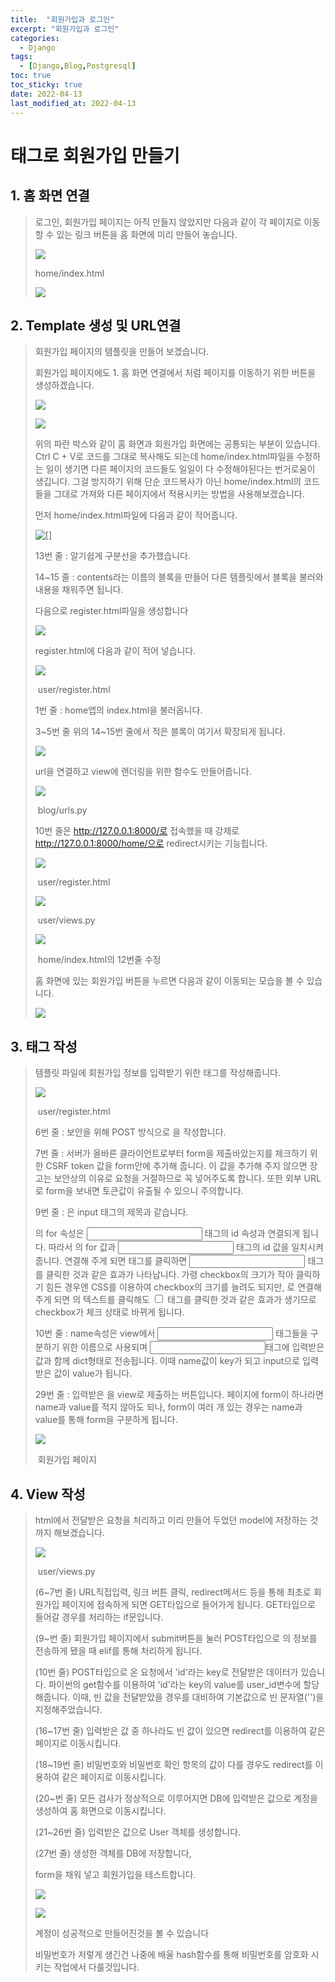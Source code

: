 ```yaml
---
title:  "회원가입과 로그인"
excerpt: "회원가입과 로그인"
categories:
  - Django 
tags:
  - [Django,Blog,Postgresql]
toc: true
toc_sticky: true
date: 2022-04-13
last_modified_at: 2022-04-13
---
```

# <form>태그로 회원가입 만들기

## 1. 홈 화면 연결

> 로그인, 회원가입 페이지는 아직 만들지 않았지만 다음과 같이 각 페이지로 이동할 수 있는 링크 버튼을 홈 화면에 미리 만들어 놓습니다.
>
> ![](https://img1.daumcdn.net/thumb/R1280x0/?scode=mtistory2&fname=https%3A%2F%2Fblog.kakaocdn.net%2Fdn%2Fnl538%2FbtqS6YwglXY%2FOK5mh4k0zBTJD2QBkQlhFk%2Fimg.png)
>
> home/index.html
>
> ![](https://img1.daumcdn.net/thumb/R1280x0/?scode=mtistory2&fname=https%3A%2F%2Fblog.kakaocdn.net%2Fdn%2FbwfzZw%2FbtqTjEpCvYU%2FzpQAwA3PMtpRwkVvPkIej0%2Fimg.png)

## 2. Template 생성 및 URL연결

> 회원가입 페이지의 템플릿을 만들어 보겠습니다.
>
> 회원가입 페이지에도 1. 홈 화면 연결에서 처럼 페이지를 이동하기 위한 버튼을 생성하겠습니다.
>
> ![](https://img1.daumcdn.net/thumb/R1280x0/?scode=mtistory2&fname=https%3A%2F%2Fblog.kakaocdn.net%2Fdn%2FbXYm2M%2FbtrdsvzDyIB%2FWIokOkkiXjP8pntInICdK0%2Fimg.png)
>
> ![](https://img1.daumcdn.net/thumb/R1280x0/?scode=mtistory2&fname=https%3A%2F%2Fblog.kakaocdn.net%2Fdn%2FerMB7h%2FbtrdpqTRnVL%2FIkCniffS6qhy9fkEjhKyh1%2Fimg.png)
>
> 위의 파란 박스와 같이 홈 화면과 회원가입 화면에는 공통되는 부분이 있습니다. Ctrl C + V로 코드를 그대로 복사해도 되는데 home/index.html파일을 수정하는 일이 생기면 다른 페이지의 코드들도 일일이 다 수정해야된다는 번거로움이 생깁니다. 그걸 방지하기 위해 단순 코드복사가 아닌 home/index.html의 코드들을 그대로 가져와 다른 페이지에서 적용시키는 방법을 사용해보겠습니다.
>
>  
>
> 먼저 home/index.html파일에 다음과 같이 적어줍니다.
>
> ![[]](https://img1.daumcdn.net/thumb/R1280x0/?scode=mtistory2&fname=https%3A%2F%2Fblog.kakaocdn.net%2Fdn%2FcvuwWo%2FbtqTcQYQnW6%2FiHSy62LxnyqPyhvELCysR0%2Fimg.png)
>
> 13번 줄 : 알기쉽게 구분선을 추가했습니다.
>
> 14~15 줄 : contents라는 이름의 블록을 만들어 다른 템플릿에서 블록을 불러와 내용을 채워주면 됩니다.
>
>
>
> 다음으로 register.html파일을 생성합니다
>
> ![](https://img1.daumcdn.net/thumb/R1280x0/?scode=mtistory2&fname=https%3A%2F%2Fblog.kakaocdn.net%2Fdn%2FbRoJo2%2FbtqS6XYnrDG%2FB2Rfn61iukog3SIithRsck%2Fimg.png)
>
> register.html에 다음과 같이 적어 넣습니다.
>
> ![](https://img1.daumcdn.net/thumb/R1280x0/?scode=mtistory2&fname=https%3A%2F%2Fblog.kakaocdn.net%2Fdn%2FLNvv2%2FbtqTkf4dd0f%2FotP8dm8loBQoqkYVQyMRA1%2Fimg.png)
>
> ​													user/register.html
>
> 1번 줄 : home앱의 index.html을 불러옵니다.
>
> 3~5번 줄 위의 14~15번 줄에서 적은 블록이 여기서 확장되게 됩니다.
>
> ![](https://img1.daumcdn.net/thumb/R1280x0/?scode=mtistory2&fname=https%3A%2F%2Fblog.kakaocdn.net%2Fdn%2FclBy37%2FbtqTjEDnk0T%2Fj87nJks9oJK45ANWb0s0Bk%2Fimg.jpg)
>
> url을 연결하고 view에 랜더링을 위한 함수도 만들어줍니다.
>
> ![](https://img1.daumcdn.net/thumb/R1280x0/?scode=mtistory2&fname=https%3A%2F%2Fblog.kakaocdn.net%2Fdn%2Fbp0IZS%2FbtqTDJKUDCQ%2FJxTkM8ShNOwF63hy4SKuD0%2Fimg.png)
>
> ​											blog/urls.py
>
> 10번 줄은 http://127.0.0.1:8000/로 접속했을 때 강제로 http://127.0.0.1:8000/home/으로 redirect시키는 기능힙니다.
>
> ![](https://img1.daumcdn.net/thumb/R1280x0/?scode=mtistory2&fname=https%3A%2F%2Fblog.kakaocdn.net%2Fdn%2FbaOmMo%2FbtqS3IHvsUr%2FODkYbVgKctseW51kkh24S0%2Fimg.png)
>
> ​														user/register.html
>
> ![](https://img1.daumcdn.net/thumb/R1280x0/?scode=mtistory2&fname=https%3A%2F%2Fblog.kakaocdn.net%2Fdn%2Fl3cbd%2FbtqS3JTUFgB%2F7BUGKAUlxSCKAhK8nkDVb0%2Fimg.png)
>
> ​														user/views.py
>
> ![](https://img1.daumcdn.net/thumb/R1280x0/?scode=mtistory2&fname=https%3A%2F%2Fblog.kakaocdn.net%2Fdn%2FHVggG%2FbtqTjDkaqtc%2FkClJTLrTb3OKUGC1eUPoJK%2Fimg.png)
>
> ​														home/index.html의 12번줄 수정
>
> 홈 화면에 있는 회원가입 버튼을 누르면 다음과 같이 이동되는 모습을 볼 수 있습니다.
>
> ![](https://img1.daumcdn.net/thumb/R1280x0/?scode=mtistory2&fname=https%3A%2F%2Fblog.kakaocdn.net%2Fdn%2Fl55qi%2FbtqTlG8j3K3%2Fy7OcLwK0stfMMOUYlixbT0%2Fimg.png)

## 3. <form> 태그 작성

> 템플릿 파일에 회원가입 정보를 입력받기 위한 <form> 태그를 작성해줍니다.
>
> ![](https://img1.daumcdn.net/thumb/R1280x0/?scode=mtistory2&fname=https%3A%2F%2Fblog.kakaocdn.net%2Fdn%2FbRt2yq%2FbtqTcQEtuc8%2FNt2fhMyGizrhcizRa8RdSk%2Fimg.png)
>
> ​														user/register.html
>
> 6번 줄 : 보안을 위해 POST 방식으로 <form>을 작성합니다.
>
> 7번 줄 : 서버가 올바른 클라이언트로부터 form을 제출바았는지를 체크하기 위한 CSRF token 값을 form안에 추가해 줍니다. 이 값을 추가해 주지 않으면 장고는 보안상의 이유로 요청을 거절하므로 꼭 넣어주도록 합니다. 또한 외부 URL로 form을 보내면 토큰값이 유출될 수 있으니 주의합니다.
>
> 9번 줄 : <label> 은 input 태그의 제목과 같습니다.
>
> <label>의 for 속성은 <input> 태그의 id 속성과 연결되게 됩니다. 따라서 <label>의 for 값과 <input> 태그의 id 값을 일치시켜줍니다. 연결해 주게 되면 <label> 태그를 클릭하면 <input> 태그를 클릭한 것과 같은 효과가 나타납니다. 가령 checkbox의 크기가 작아 클릭하기 힘든 경우엔 CSS를 이용하여 checkbox의 크기를 늘려도 되지만, <label>로 연결해 주게 되면 <label>의 텍스트를 클릭해도 <input type='checkbox'> 태그를 클릭한 것과 같은 효과가 생기므로 checkbox가 체크 상태로 바뀌게 됩니다.
>
> 10번 줄 : name속성은 view에서 <input> 태그들을 구분하기 위한 이름으로 사용되며 <input>태그에 입력받은 값과 함께 dict형태로 전송됩니다. 이때 name값이 key가 되고 input으로 입력 받은 값이 value가 됩니다.
>
>  
>
> 29번 줄 : 입력받은 <form>을 view로 제출하는 버튼입니다. 페이지에 form이 하나라면 name과 value를 적지 않아도 되나, form이 여러 개 있는 경우는 name과 value를 통해 form을 구분하게 됩니다.
>
> ![](https://img1.daumcdn.net/thumb/R1280x0/?scode=mtistory2&fname=https%3A%2F%2Fblog.kakaocdn.net%2Fdn%2Fp9bCJ%2FbtqTjDRNFjr%2F7ApgKO2XapOymC7sNAc5R0%2Fimg.png)
>
> ​												회원가입 페이지

## 4. View 작성

> html에서 전달받은 요청을 처리하고 미리 만들어 두었던 model에 저장하는 것까지 해보겠습니다.
>
> ![](https://img1.daumcdn.net/thumb/R1280x0/?scode=mtistory2&fname=https%3A%2F%2Fblog.kakaocdn.net%2Fdn%2FkMvym%2FbtqTDJjL9Cw%2Fo6EYalsUE2GPzxByWk9rhk%2Fimg.png)
>
> ​												user/views.py
>
> (6~7번 줄) URL직접입력, 링크 버튼 클릭, redirect메서드 등을 통해 최초로 회원가입 페이지에 접속하게 되면 GET타입으로 들어가게 됩니다. GET타입으로 들어갈 경우를 처리하는 if문입니다.
>
> (9~번 줄) 회원가입 페이지에서 submit버튼을 눌러 POST타입으로 <form>의 정보를 전송하게 됐을 때 elif를 통해 처리하게 됩니다.
>
> (10번 줄) POST타입으로 온 요청에서 'id'라는 key로 전달받은 데이터가 있습니다. 파이썬의 get함수를 이용하여 'id'라는 key의 value를 user_id변수에 할당해줍니다. 이때, 빈 값을 전달받았을 경우를 대비하여 기본값으로 빈 문자열('')을 지정해주었습니다.
>
> (16~17번 줄) 입력받은 값 중 하나라도 빈 값이 있으면 redirect를 이용하여 같은 페이지로 이동시킵니다. 
>
> (18~19번 줄) 비밀번호와 비밀번호 확인 항목의 값이 다를 경우도 redirect를 이용하여 같은 페이지로 이동시킵니다.
>
> (20~번 줄) 모든 검사가 정상적으로 이루어지면 DB에 입력받은 값으로 계정을 생성하여 홈 화면으로 이동시킵니다.
>
> (21~26번 줄) 입력받은 값으로 User 객체를 생성합니다.
>
> (27번 줄) 생성한 객체를 DB에 저장합니다,
>
> form을 채워 넣고 회원가입을 테스트합니다.
>
> ![](https://ifh.cc/g/bsCx8o.png)
>
> ![](https://ifh.cc/g/83OaqN.jpg)
>
> 계정이 성공적으로 만들어진것을 볼 수 있습니다
>
> 비밀번호가 저렇게 생긴건 나중에 배울 hash함수를 통해 비밀번호를 암호화 시키는 작업에서 다룰것입니다.

